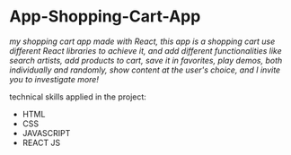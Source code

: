 # App-Shopping-Cart-App

_my shopping cart app made with React, this app is a shopping cart use different React libraries to achieve it, and add different functionalities like search artists, add products to cart, save it in favorites, play demos, both individually and randomly, show content at the user's choice, and I invite you to investigate more!_

technical skills applied in the project:

- HTML
- CSS
- JAVASCRIPT
- REACT JS

